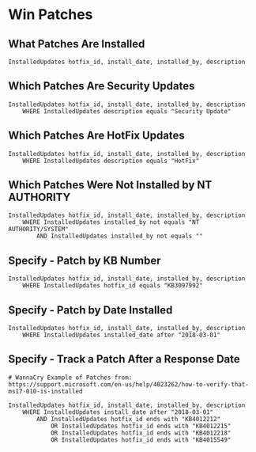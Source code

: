 # Win Patches

## **What Patches Are Installed**
```
InstalledUpdates hotfix_id, install_date, installed_by, description
```

## **Which Patches Are Security Updates**
```
InstalledUpdates hotfix_id, install_date, installed_by, description
    WHERE InstalledUpdates description equals "Security Update"
```

## **Which Patches Are HotFix Updates**
```
InstalledUpdates hotfix_id, install_date, installed_by, description
    WHERE InstalledUpdates description equals "HotFix"
```

## **Which Patches Were Not Installed by NT AUTHORITY**

```
InstalledUpdates hotfix_id, install_date, installed_by, description
    WHERE InstalledUpdates installed_by not equals "NT AUTHORITY/SYSTEM"
        AND InstalledUpdates installed_by not equals ""
```

## **Specify - Patch by KB Number**
```
InstalledUpdates hotfix_id, install_date, installed_by, description
    WHERE InstalledUpdates hotfix_id equals "KB3097992"
```

## **Specify - Patch by Date Installed**

```
InstalledUpdates hotfix_id, install_date, installed_by, description
    WHERE InstalledUpdates installed_date after "2018-03-01"
```

## **Specify - Track a Patch After a Response Date**

```
# WannaCry Example of Patches from:
https://support.microsoft.com/en-us/help/4023262/how-to-verify-that-ms17-010-is-installed
```

```
InstalledUpdates hotfix_id, install_date, installed_by, description     
    WHERE InstalledUpdates install_date after "2018-03-01"
        AND InstalledUpdates hotfix_id ends with "KB4012212"
            OR InstalledUpdates hotfix_id ends with "KB4012215"
            OR InstalledUpdates hotfix_id ends with "KB4012218"
            OR InstalledUpdates hotfix_id ends with "KB4015549"
```
